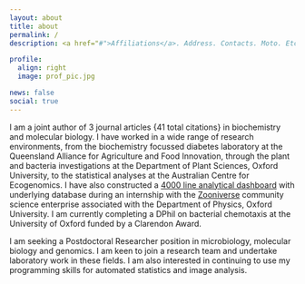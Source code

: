 ```yaml
---
layout: about
title: about
permalink: /
description: <a href="#">Affiliations</a>. Address. Contacts. Moto. Etc.

profile:
  align: right
  image: prof_pic.jpg

news: false
social: true
---
```

I am a joint author of 3 journal articles {41 total citations} in biochemistry and molecular biology. I have worked in a wide range of research environments, from the biochemistry focussed diabetes laboratory at the Queensland Alliance for Agriculture and Food Innovation, through the plant and bacteria investigations at the Department of Plant Sciences, Oxford University, to the statistical analyses at the Australian Centre for Ecogenomics. I have also constructed a [4000 line analytical dashboard](https://github.com/zooniverse/zoo-stats-api-graphql) with underlying database during an internship with the [Zooniverse](https://www.zooniverse.org/) community science enterprise associated with the Department of Physics, Oxford University. I am currently completing a DPhil on bacterial chemotaxis at the University of Oxford funded by a Clarendon Award.

I am seeking a Postdoctoral Researcher position in microbiology, molecular biology and genomics. I am keen to join a research team and undertake laboratory work in these fields. I am also interested in continuing to use my programming skills for automated statistics and image analysis.
